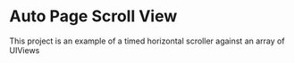 # Auto Page Scroll View

This project is an example of a timed horizontal scroller against an
array of UIViews
